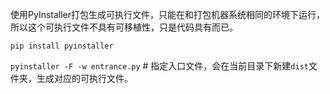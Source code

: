 使用PyInstaller打包生成可执行文件，只能在和打包机器系统相同的环境下运行，所以这个可执行文件不具有可移植性，只是代码具有而已。

`pip install pyinstaller`

`pyinstaller -F -w entrance.py` # 指定入口文件，会在当前目录下新建`dist`文件夹，生成对应的可执行文件。

